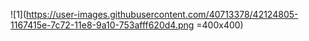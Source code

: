 ![1](https://user-images.githubusercontent.com/40713378/42124805-1167415e-7c72-11e8-9a10-753afff620d4.png =400x400)
